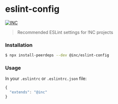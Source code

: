 # eslint-config

[![INC](https://img.shields.io/badge/%F0%9F%92%A1-IdeasNeverCease/eslint--config-51dcfb.svg?style=flat-square)](https://git.inc.sh/IdeasNeverCease/eslint-config)

> Recommended ESLint settings for !NC projects



### Installation

```bash
$ npx install-peerdeps --dev @inc/eslint-config
```



### Usage

In your `.eslintrc` or `.eslintrc.json` file:

```js
{
  "extends": "@inc"
}
```
